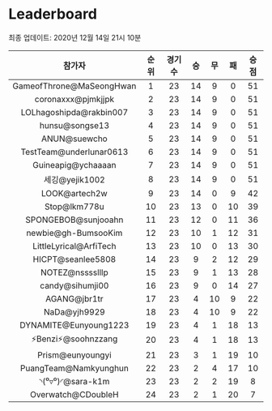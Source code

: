 # Leaderboard
최종 업데이트: 2020년 12월 14일 21시 10분




| 참가자 | 순위 | 경기수 | 승 | 무 | 패 | 승점 |
|:---:|:---:|:---:|:---:|:---:|:---:|:---:|
| GameofThrone@MaSeongHwan | 1 | 23 | 14 | 9 | 0 | 51 |
| coronaxxx@pjmkjjpk | 2 | 23 | 14 | 9 | 0 | 51 |
| LOLhagoshipda@rakbin007 | 3 | 23 | 14 | 9 | 0 | 51 |
| hunsu@songse13 | 4 | 23 | 14 | 9 | 0 | 51 |
| ANUN@suewcho | 5 | 23 | 14 | 9 | 0 | 51 |
| TestTeam@underlunar0613 | 6 | 23 | 14 | 9 | 0 | 51 |
| Guineapig@ychaaaan | 7 | 23 | 14 | 9 | 0 | 51 |
| 세깅@yejik1002 | 8 | 23 | 14 | 9 | 0 | 51 |
| LOOK@artech2w | 9 | 23 | 14 | 0 | 9 | 42 |
| Stop@lkm778u | 10 | 23 | 13 | 0 | 10 | 39 |
| SPONGEBOB@sunjooahn | 11 | 23 | 12 | 0 | 11 | 36 |
| newbie@gh-BumsooKim | 12 | 23 | 10 | 1 | 12 | 31 |
| LittleLyrical@ArfiTech | 13 | 23 | 10 | 0 | 13 | 30 |
| HICPT@seanlee5808 | 14 | 23 | 9 | 2 | 12 | 29 |
| NOTEZ@nsssslllp | 15 | 23 | 9 | 1 | 13 | 28 |
| candy@sihumji00 | 16 | 23 | 9 | 0 | 14 | 27 |
| AGANG@jbr1tr | 17 | 23 | 4 | 10 | 9 | 22 |
| NaDa@yjh9929 | 18 | 23 | 4 | 10 | 9 | 22 |
| DYNAMITE@Eunyoung1223 | 19 | 23 | 4 | 1 | 18 | 13 |
| ⚡Benzi⚡@soohnzzang | 20 | 23 | 4 | 1 | 18 | 13 |
| Prism@eunyoungyi | 21 | 23 | 3 | 1 | 19 | 10 |
| PuangTeam@Namkyunghun | 22 | 23 | 2 | 4 | 17 | 10 |
| ◝(⁰▿⁰)◜@sara-k1m | 23 | 23 | 2 | 2 | 19 | 8 |
| Overwatch@CDoubleH | 24 | 23 | 2 | 1 | 20 | 7 |